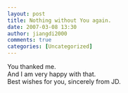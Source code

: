 ```yaml
---
layout: post
title: Nothing without You again.
date: 2007-03-08 13:30
author: jiangdi2000
comments: true
categories: [Uncategorized]
---
```

<div id="msgcns!C840C88DA912213B!940" class="bvMsg"><div>You thanked me.</div>
<div>And I am very happy with that.</div>
<div>Best wishes for you, sincerely from JD.</div></div>
